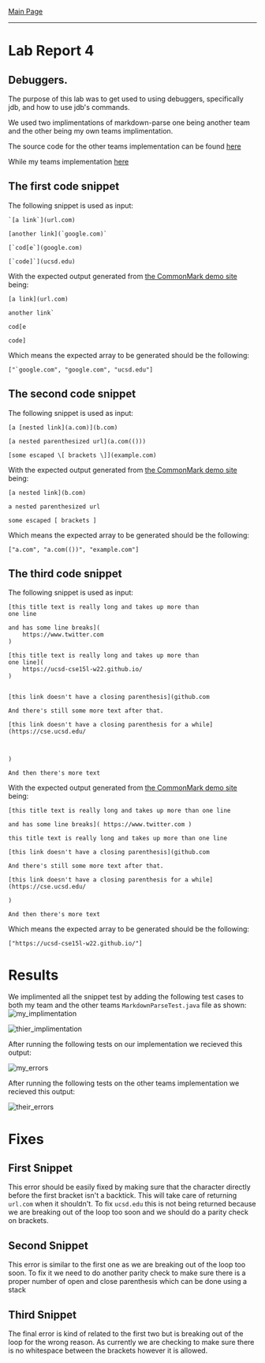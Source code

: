 [Main Page](https://empire-penguin.github.io/empire-penguin/)

***

Lab Report 4
============

Debuggers.
------------------------------------

The purpose of this lab was to get used to using debuggers, specifically jdb, 
and how to use jdb's commands.

We used two implimentations of markdown-parse one being another team and the other being my own teams implimentation. 

The source code for the other teams implementation can be found [here](https://github.com/RyanRongY/markdown-parse) 

While my teams implementation [here](https://github.com/empire-penguin/markdown-parse)


The first code snippet
---------------------------------------
The following snippet is used as input:
```
`[a link`](url.com)

[another link](`google.com)`

[`cod[e`](google.com)

[`code]`](ucsd.edu)
```

With the expected output generated from [the CommonMark demo site](https://spec.commonmark.org/dingus/) being:
```
[a link](url.com)

another link`

cod[e

code]
```
Which means the expected array to be generated should be the following:

```["`google.com", "google.com", "ucsd.edu"]```



The second code snippet
---------------------------------------
The following snippet is used as input:
```
[a [nested link](a.com)](b.com)

[a nested parenthesized url](a.com(()))

[some escaped \[ brackets \]](example.com)
```

With the expected output generated from [the CommonMark demo site](https://spec.commonmark.org/dingus/) being:
```
[a nested link](b.com)

a nested parenthesized url

some escaped [ brackets ]
```

Which means the expected array to be generated should be the following:

```["a.com", "a.com(())", "example.com"]```


The third code snippet
---------------------------------------
The following snippet is used as input:
```
[this title text is really long and takes up more than 
one line

and has some line breaks](
    https://www.twitter.com
)

[this title text is really long and takes up more than 
one line](
    https://ucsd-cse15l-w22.github.io/
)


[this link doesn't have a closing parenthesis](github.com

And there's still some more text after that.

[this link doesn't have a closing parenthesis for a while](https://cse.ucsd.edu/



)

And then there's more text
```

With the expected output generated from [the CommonMark demo site](https://spec.commonmark.org/dingus/) being:
```
[this title text is really long and takes up more than one line

and has some line breaks]( https://www.twitter.com )

this title text is really long and takes up more than one line

[this link doesn't have a closing parenthesis](github.com

And there's still some more text after that.

[this link doesn't have a closing parenthesis for a while](https://cse.ucsd.edu/

)

And then there's more text
```

Which means the expected array to be generated should be the following:

```["https://ucsd-cse15l-w22.github.io/"]```

# Results

We implimented all the snippet test by adding the following test cases to 
both my team and the other teams `MarkdownParseTest.java` file as shown: 
![my_implimentation](images/my_test_implimentation.png)

![thier_implimentation](images/their_test_implimentation.png)

After running the following tests on our implementation we recieved this output:

![my_errors](images/my_errors.png)

After running the following tests on the other teams implementation we recieved this output:

![their_errors](images/thier_errors.png)

# Fixes

First Snippet
--------------
This error should be easily fixed by making sure that the character directly before 
the first bracket isn't a backtick. This will take care of returning `url.com` when it shouldn't. To fix `ucsd.edu` this is not being returned because we are breaking out of the loop too soon and we should do a parity check on brackets.

Second Snippet
--------------
This error is similar to the first one as we are breaking out of the loop too soon. 
To fix it we need to do another parity check to make sure there is a proper number of 
open and close parenthesis which can be done using a stack

Third Snippet
--------------
The final error is kind of related to the first two but is breaking out of the loop
for the wrong reason. As currently we are checking to make sure there is no whitespace between the brackets however it is allowed.


